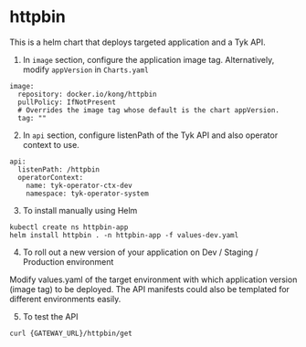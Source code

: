 # httpbin

This is a helm chart that deploys targeted application and a Tyk API.

1. In `image` section, configure the application image tag. Alternatively, modify `appVersion` in `Charts.yaml`
```
image:
  repository: docker.io/kong/httpbin
  pullPolicy: IfNotPresent
  # Overrides the image tag whose default is the chart appVersion.
  tag: ""
```

2. In `api` section, configure listenPath of the Tyk API and also operator context to use.
```
api:
  listenPath: /httpbin
  operatorContext:
    name: tyk-operator-ctx-dev
    namespace: tyk-operator-system

```

3. To install manually using Helm
```
kubectl create ns httpbin-app
helm install httpbin . -n httpbin-app -f values-dev.yaml
```

4. To roll out a new version of your application on Dev / Staging / Production environment

Modify values.yaml of the target environment with which application version (image tag) to be deployed. The API manifests could also be templated for different environments easily.

5. To test the API
```
curl {GATEWAY_URL}/httpbin/get
```
